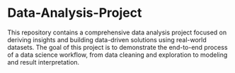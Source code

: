# Data-Analysis-Project
This repository contains a comprehensive data analysis project focused on deriving insights and building data-driven solutions using real-world datasets. The goal of this project is to demonstrate the end-to-end process of a data science workflow, from data cleaning and exploration to modeling and result interpretation.
